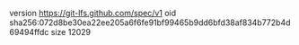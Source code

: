 version https://git-lfs.github.com/spec/v1
oid sha256:072d8be30ea22ee205a6f6fe91bf99465b9dd6bfd38af834b772b4d69494ffdc
size 12029
